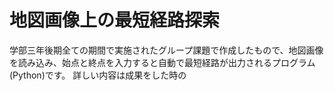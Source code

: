 # 地図画像上の最短経路探索
学部三年後期全ての期間で実施されたグループ課題で作成したもので、地図画像を読み込み、始点と終点を入力すると自動で最短経路が出力されるプログラム(Python)です。
詳しい内容は成果をした時の
